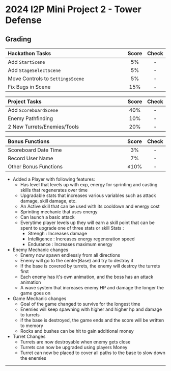 # 2024 I2P Mini Project 2 - Tower Defense

## Grading

| **Hackathon Tasks**              | **Score** | **Check** |
| :------------------------------- | :-------: | :-------: |
| Add `StartScene`                 |    5%     |     -     |
| Add `StageSelectScene`           |    5%     |     -     |
| Move Controls to `SettingsScene` |    5%     |     -     |
| Fix Bugs in Scene                |    15%    |     -     |

| **Project Tasks**           | **Score** | **Check** |
| :-------------------------- | :-------: | :-------: |
| Add `ScoreboardScene`       |    40%    |     -     |
| Enemy Pathfinding           |    10%    |     -     |
| 2 New Turrets/Enemies/Tools |    20%    |     -     |

<!-- Please describe the new turret/enemy/tool you have implemented in the above table. -->

| **Bonus Functions**   | **Score** | **Check** |
| :-------------------- | :-------: | :-------: |
| Scoreboard Date Time  |    3%     |     -     |
| Record User Name      |    7%     |     -     |
| Other Bonus Functions |   ≤10%    |     -     |

<!-- Bonus Feature for Final Project -->
-    Added a Player with following features:
      -    Has level that levels up with exp, energy for sprinting and casting skills that regenerates over time
      -    Upgradable stats that increases various variables such as attack damage, skill damage, etc.
      -    An Active skill that can be used with its cooldown and energy cost
      -    Sprinting mechanic that uses energy
      -    Can launch a basic attack
      -    Everytime player levels up they will earn a skill point that can be spent to upgrade one of three stats or skill
           Stats :
           - Strengh : Increases damage
           - Intelligence : Increases energy regeneration speed
           - Endurance : Increases maximum energy
-    Enemy Mechanic changes
      -    Enemy now spawn endlessly from all directions
      -    Enemy will go to the center(Base) and try to destroy it
      -    If the base is covered by turrets, the enemy will destroy the turrets first
      -    Each enemy has it's own animation, and the boss has an attack animation
      -    A wave system that increases enemy HP and damage the longer the game goes on
-    Game Mechanic changes
      -    Goal of the game changed to survive for the longest time
      -    Enemies will keep spawning with higher and higher hp and damage to turrets
      -    if the base is destroyed, the game ends and the score will be written to memory
      -    Rocks and bushes can be hit to gain additional money
-    Turret Changes
      -    Turrets are now destroyable when enemy gets close
      -    Turrets can now be upgraded using players Money
      -    Turret can now be placed to cover all paths to the base to slow down the enemies


---

<style>
table th{
    width: 100%;
}
</style>
